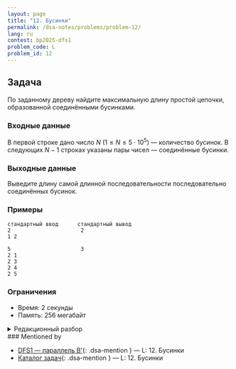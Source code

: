 ```yaml
---
layout: page
title: "12. Бусинки"
permalink: /dsa-notes/problems/problem-12/
lang: ru
contest: bp2025-dfs1
problem_code: L
problem_id: 12
---
```


## Задача

По заданному дереву найдите максимальную длину простой цепочки, образованной соединёнными бусинками.

### Входные данные

В первой строке дано число $N$ ($1 \leqslant N \leqslant 5 \cdot 10^5$) — количество бусинок. В следующих $N-1$ строках указаны пары чисел — соединённые бусинки.

### Выходные данные

Выведите длину самой длинной последовательности последовательно соединённых бусинок.

### Примеры

```
стандартный ввод      стандартный вывод
2                      2
1 2

5                      3
2 1
2 3
2 4
2 5
```

### Ограничения

- Время: 2 секунды
- Память: 256 мегабайт

<details class="dsa-toggle">
<summary>Редакционный разбор</summary>

Рассматриваем граф как дерево. Самая длинная цепочка — это диаметр дерева, длина наибольшего кратчайшего пути. Находим его двойным BFS/DFS: запускаем обход из произвольной вершины, находим самую дальнюю $v$, затем запускаем второй обход из $v$ и берём максимум расстояний. Он и будет ответом.

Когда $N = 1$, диаметр равен $1$ по условию (одна бусинка). В реализации достаточно обработать этот случай отдельно или позволить алгоритму вернуть $0$ рёбер и добавить $1$.

Оба обхода работают за $O(N)$ и укладываются по памяти.

</details>
### Mentioned by

<!-- dsa-mentioned-by:start -->
- [DFS1 — параллель B'](/dsa-notes/bp2025/contests/dfs1/){: .dsa-mention } — L: 12. Бусинки
- [Каталог задач](/dsa-notes/problems/){: .dsa-mention } — L: 12. Бусинки
<!-- dsa-mentioned-by:end -->

